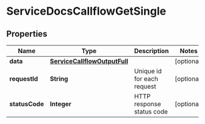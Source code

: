 

# ServiceDocsCallflowGetSingle

## Properties

Name | Type | Description | Notes
------------ | ------------- | ------------- | -------------
**data** | [**ServiceCallflowOutputFull**](ServiceCallflowOutputFull.md) |  |  [optional]
**requestId** | **String** | Unique id for each request |  [optional]
**statusCode** | **Integer** | HTTP response status code |  [optional]




